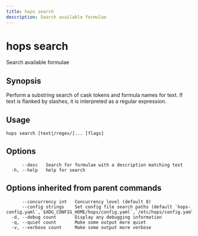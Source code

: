 ```yaml
---
title: hops search
description: Search available formulae
---
```


<!--
This documentation is auto generated by a script.
Please do not edit this file directly.
-->

<!-- markdownlint-disable-next-line single-title -->
# hops search

Search available formulae

## Synopsis

Perform a substring search of cask tokens and formula names for text. If text is flanked by slashes, it is interpreted as a regular expression.

## Usage

```plaintext
hops search [text|/regex/]... [flags]
```

## Options

```plaintext
      --desc   Search for formulae with a description matching text
  -h, --help   help for search
```

## Options inherited from parent commands

```plaintext
      --concurrency int   Concurrency level (default 8)
      --config strings    Set config file search paths (default `hops-config.yaml`,`$XDG_CONFIG_HOME/hops/config.yaml`,`/etc/hops/config.yaml`)
  -d, --debug count       Display any debugging information
  -q, --quiet count       Make some output more quiet
  -v, --verbose count     Make some output more verbose
```
